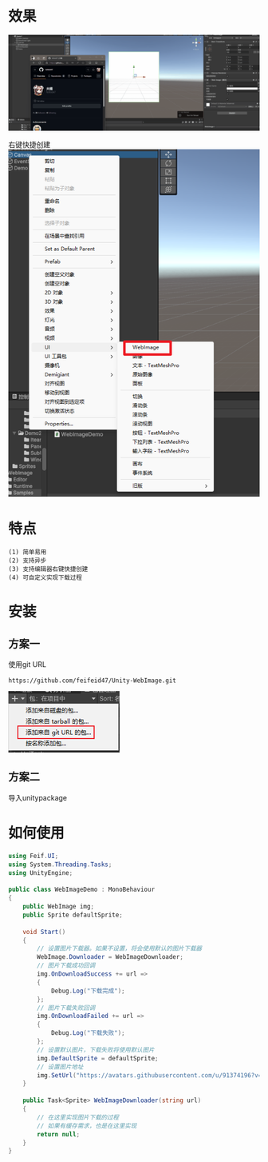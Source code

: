 # 效果

![](./README/demo1.gif)  

右键快捷创建
![](./README/demo2.png)  

# 特点

```
(1) 简单易用
(2) 支持异步
(3) 支持编辑器右键快捷创建 
(4) 可自定义实现下载过程
```

# 安装

## 方案一

使用git URL

```
https://github.com/feifeid47/Unity-WebImage.git
```



![](./README/install.png)  

## 方案二

导入unitypackage

# 如何使用

```C#
using Feif.UI;
using System.Threading.Tasks;
using UnityEngine;

public class WebImageDemo : MonoBehaviour
{
    public WebImage img;
    public Sprite defaultSprite;

    void Start()
    {
        // 设置图片下载器。如果不设置，将会使用默认的图片下载器
        WebImage.Downloader = WebImageDownloader;
        // 图片下载成功回调
        img.OnDownloadSuccess += url =>
        {
            Debug.Log("下载完成");
        };
        // 图片下载失败回调
        img.OnDownloadFailed += url =>
        {
            Debug.Log("下载失败");
        };
        // 设置默认图片，下载失败将使用默认图片
        img.DefaultSprite = defaultSprite;
        // 设置图片地址
        img.SetUrl("https://avatars.githubusercontent.com/u/91374196?v=4");
    }

    public Task<Sprite> WebImageDownloader(string url)
    {
        // 在这里实现图片下载的过程
        // 如果有缓存需求，也是在这里实现
        return null;
    }
}
```
